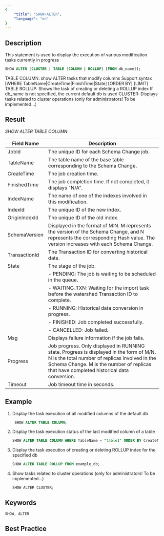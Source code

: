 ```yaml
---
{
    "title": "SHOW-ALTER",
    "language": "en"
}
---
```


<!--
Licensed to the Apache Software Foundation (ASF) under one
or more contributor license agreements.  See the NOTICE file
distributed with this work for additional information
regarding copyright ownership.  The ASF licenses this file
to you under the Apache License, Version 2.0 (the
"License"); you may not use this file except in compliance
with the License.  You may obtain a copy of the License at

  http://www.apache.org/licenses/LICENSE-2.0

Unless required by applicable law or agreed to in writing,
software distributed under the License is distributed on an
"AS IS" BASIS, WITHOUT WARRANTIES OR CONDITIONS OF ANY
KIND, either express or implied.  See the License for the
specific language governing permissions and limitations
under the License.
-->

## Description

This statement is used to display the execution of various modification tasks currently in progress

```sql
SHOW ALTER [CLUSTER | TABLE [COLUMN | ROLLUP] [FROM db_name]];
```

TABLE COLUMN: show ALTER tasks that modify columns
                      Support syntax [WHERE TableName|CreateTime|FinishTime|State] [ORDER BY] [LIMIT]
        TABLE ROLLUP: Shows the task of creating or deleting a ROLLUP index
        If db_name is not specified, the current default db is used
        CLUSTER: Displays tasks related to cluster operations (only for administrators! To be implemented...)

## Result

*SHOW ALTER TABLE COLUMN*

| Field Name            | Description                                                         |
|-----------------------|------------------------------------------------------------------|
| JobId                 | The unique ID for each Schema Change job.                          |
| TableName             | The table name of the base table corresponding to the Schema Change. |
| CreateTime            | The job creation time.                                              |
| FinishedTime          | The job completion time. If not completed, it displays "N/A".      |
| IndexName             | The name of one of the indexes involved in this modification.        |
| IndexId               | The unique ID of the new index.                                      |
| OriginIndexId         | The unique ID of the old index.                                      |
| SchemaVersion         | Displayed in the format of M:N. M represents the version of the Schema Change, and N represents the corresponding Hash value. The version increases with each Schema Change. |
| TransactionId         | The Transaction ID for converting historical data.                  |
| State                 | The stage of the job.                                               |
|                       | - PENDING: The job is waiting to be scheduled in the queue.        |
|                       | - WAITING_TXN: Waiting for the import task before the watershed Transaction ID to complete. |
|                       | - RUNNING: Historical data conversion in progress.                |
|                       | - FINISHED: Job completed successfully.                            |
|                       | - CANCELLED: Job failed.                                          |
| Msg                   | Displays failure information if the job fails.                        |
| Progress              | Job progress. Only displayed in RUNNING state. Progress is displayed in the form of M/N. N is the total number of replicas involved in the Schema Change. M is the number of replicas that have completed historical data conversion. |
| Timeout                | Job timeout time in seconds.                                       |


## Example

1. Display the task execution of all modified columns of the default db

   ```sql
    SHOW ALTER TABLE COLUMN;
   ```

2. Display the task execution status of the last modified column of a table

   ```sql
   SHOW ALTER TABLE COLUMN WHERE TableName = "table1" ORDER BY CreateTime DESC LIMIT 1;
   ```

3. Display the task execution of creating or deleting ROLLUP index for the specified db

   ```sql
   SHOW ALTER TABLE ROLLUP FROM example_db;
   ```

4. Show tasks related to cluster operations (only for administrators! To be implemented...)

   ```
   SHOW ALTER CLUSTER;
   ```

## Keywords

    SHOW, ALTER

## Best Practice

